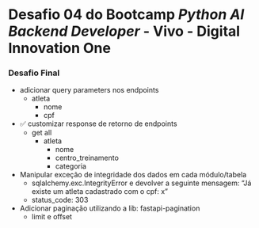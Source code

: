 # Desafio 04 do Bootcamp *Python AI Backend Developer* - Vivo - Digital Innovation One



### Desafio Final

- adicionar query parameters nos endpoints
    - atleta
        - nome
        - cpf
- :white_check_mark: customizar response de retorno de endpoints
    - get all
        - atleta
            - nome
            - centro_treinamento
            - categoria
- Manipular exceção de integridade dos dados em cada módulo/tabela
    - sqlalchemy.exc.IntegrityError e devolver a seguinte mensagem: “Já existe um atleta cadastrado com o cpf: x”
    - status_code: 303
- Adicionar paginação utilizando a lib: fastapi-pagination
    - limit e offset